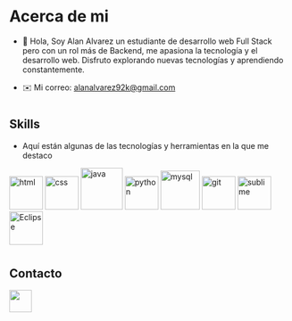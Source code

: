 # Acerca de mi

- 👋 Hola, Soy Alan Alvarez un estudiante de desarrollo web Full Stack pero con un rol más de Backend, me apasiona la tecnología y el desarrollo web. Disfruto explorando nuevas tecnologías y aprendiendo constantemente.

- ✉️ Mi correo: alanalvarez92k@gmail.com



#

## Skills

- Aquí están algunas de las tecnologías y herramientas en la que me destaco

<img src="https://github.com/Zequiel92/Zequiel92/assets/89278117/38eed06e-ffd7-4d8e-a8a4-f6458c74b1c3" width="60" height="60" title="html">
<img src="https://github.com/Zequiel92/Zequiel92/assets/89278117/e7dfc217-6c6c-4be5-a2cd-af3e50ef2c5c" width="60" height="60" title="css"> 
<img src="https://github.com/Zequiel92/Zequiel92/assets/89278117/f06f125d-4c83-4a18-be8b-875db3668547" width="75" height="75" title="java">
<img src="https://github.com/Zequiel92/Zequiel92/assets/89278117/a17599b5-5f49-40b0-9276-9fca903b42f6" width="60" height="60" title="python">
<img src="https://github.com/Zequiel92/Zequiel92/assets/89278117/5c21a668-0832-4c4c-ad79-f23ccb6c39e2" width="70" height="70" title="mysql">
<!--<img src="https://github.com/Zequiel92/Zequiel92/assets/89278117/55cda56f-75b0-4247-9ef1-bd3a3a5fb9c5" width="60" height="60" title="postgreSql"> -->
<img src="https://github.com/Zequiel92/Zequiel92/assets/89278117/bfae2012-455c-4c81-a065-14916e35742c" width="60" height="60" title="git">
<img src="https://github.com/Zequiel92/Zequiel92/assets/89278117/f8646a01-0680-4891-a9ea-2c6741f9c53d" width="60" height="60" title="sublime">
<!--<img src="https://github.com/Zequiel92/Zequiel92/assets/89278117/361a753e-5d7e-4cd9-98ce-447f5b9e6a33" width="60" height="60" title="VScode">-->
<img src="https://github.com/Zequiel92/Zequiel92/assets/89278117/fa82c709-3a4e-49cc-ad39-a07451c2555d" width="60" height="60" title="Eclipse">
<!--
<img src="https://upload.wikimedia.org/wikipedia/commons/thumb/9/98/Apache_NetBeans_Logo.svg/1200px-Apache_NetBeans_Logo.svg.png" width="50" height="50" title="Netbeans">
-->
<!--![image](https://github.com/Zequiel92/Zequiel92/assets/89278117/a2b522d0-62ae-4418-988b-4dbca21d1e43) DOCKER-->


#

## Contacto

  <a href="https://www.linkedin.com/in/alan-alvarez-629148223">
    <img src="https://github.com/Zequiel92/Zequiel92/assets/89278117/7e0f0f9a-1670-4a97-8c9c-a531a9299973" width="40" height="40">
  </a>
 




